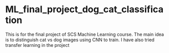 # ML_final_project_dog_cat_classification
This is for the final project of SCS Machine Learning course. The main idea is to distinguish cat vs dog images using CNN to train. I have also tried transfer learning in the project

